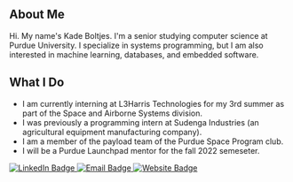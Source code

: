 ## About Me

Hi. My name's Kade Boltjes. I'm a senior studying computer science at Purdue University. I specialize in systems programming, but I am also interested in machine learning, databases, and embedded software.

## What I Do

- I am currently interning at L3Harris Technologies for my 3rd summer as part of the Space and Airborne Systems division. 
- I was previously a programming intern at Sudenga Industries (an agricultural equipment manufacturing company).
- I am a member of the payload team of the Purdue Space Program club.
- I will be a Purdue Launchpad mentor for the fall 2022 semeseter.


<div id="badges">
  <a href="https://www.linkedin.com/in/kadeboltjes/">
    <img src="https://img.shields.io/badge/LinkedIn-blue?style=for-the-badge&logo=linkedin&logoColor=white" alt="LinkedIn Badge"/>
  </a>
  <a href="mailto:kadeboltjes15@gmail.com">
    <img src="https://img.shields.io/badge/Email-D14836?style=for-the-badge&logo=gmail&logoColor=white" alt="Email Badge"/>
  </a>
  <a href="https://kboltjes.github.io/">
    <img src="https://img.shields.io/badge/My Website-purple?style=for-the-badge&logo=Github&logoColor=white" alt="Website Badge"/>
  </a>
</div>

<!--
**Kboltjes/Kboltjes** is a ✨ _special_ ✨ repository because its `README.md` (this file) appears on your GitHub profile.

Here are some ideas to get you started:

- 🔭 I’m currently working on ...
- 🌱 I’m currently learning ...
- 👯 I’m looking to collaborate on ...
- 🤔 I’m looking for help with ...
- 💬 Ask me about ...
- 📫 How to reach me: ...
- 😄 Pronouns: ...
- ⚡ Fun fact: ...
-->
<!--[![Anurag's GitHub stats](https://github-readme-stats.vercel.app/api?username=Kboltjes)](https://github.com/anuraghazra/github-readme-stats)-->
<!--[![Top Langs](https://github-readme-stats.vercel.app/api/top-langs/?username=Kboltjes&layout=compact)](https://github.com/anuraghazra/github-readme-stats)-->
